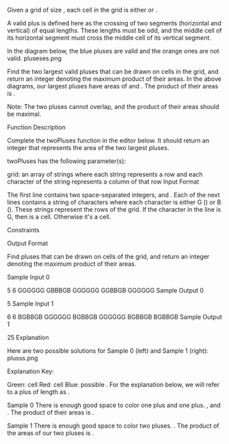 Given a grid of size , each cell in the grid is either  or .

A valid plus is defined here as the crossing of two segments (horizontal and vertical) of equal lengths. These lengths must be odd, and the middle cell of its horizontal segment must cross the middle cell of its vertical segment.

In the diagram below, the blue pluses are valid and the orange ones are not valid. pluseses.png

Find the two largest valid pluses that can be drawn on  cells in the grid, and return an integer denoting the maximum product of their areas. In the above diagrams, our largest pluses have areas of  and . The product of their areas is .

Note: The two pluses cannot overlap, and the product of their areas should be maximal.

Function Description

Complete the twoPluses function in the editor below. It should return an integer that represents the area of the two largest pluses.

twoPluses has the following parameter(s):

grid: an array of strings where each string represents a row and each character of the string represents a column of that row
Input Format

The first line contains two space-separated integers,  and .
Each of the next  lines contains a string of  characters where each character is either G () or B (). These strings represent the rows of the grid. If the  character in the  line is G, then  is a  cell. Otherwise it's a  cell.

Constraints



Output Format

Find  pluses that can be drawn on  cells of the grid, and return an integer denoting the maximum product of their areas.

Sample Input 0

5 6
GGGGGG
GBBBGB
GGGGGG
GGBBGB
GGGGGG
Sample Output 0

5
Sample Input 1

6 6
BGBBGB
GGGGGG
BGBBGB
GGGGGG
BGBBGB
BGBBGB
Sample Output 1

25
Explanation

Here are two possible solutions for Sample 0 (left) and Sample 1 (right): plusss.png

Explanation Key:

Green:  cell
Red:  cell
Blue: possible .
For the explanation below, we will refer to a plus of length  as .

Sample 0
There is enough good space to color one  plus and one  plus. , and . The product of their areas is .

Sample 1
There is enough good space to color two  pluses. . The product of the areas of our two  pluses is .
